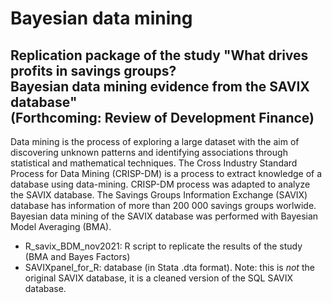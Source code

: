 # Bayesian data mining

## Replication package of the study "What drives profits in savings groups? <br /> Bayesian data mining evidence from the SAVIX database"<br /> (Forthcoming: Review of Development Finance)

Data mining is the process of exploring a large dataset with the aim of discovering unknown patterns and identifying associations through statistical and mathematical techniques. The Cross Industry Standard Process for Data Mining (CRISP-DM) is a process to extract knowledge of a database using data-mining. CRISP-DM process was adapted to analyze the SAVIX database. The Savings Groups Information Exchange (SAVIX) database has information of more than 200 000 savings groups worlwide. Bayesian data mining of the SAVIX database was performed with Bayesian Model Averaging (BMA).

* R_savix_BDM_nov2021: R script to replicate the results of the study (BMA and Bayes Factors)
* SAVIXpanel_for_R: database (in Stata .dta format). Note: this is *_not_* the original SAVIX database, it is a cleaned version of the SQL SAVIX database.

